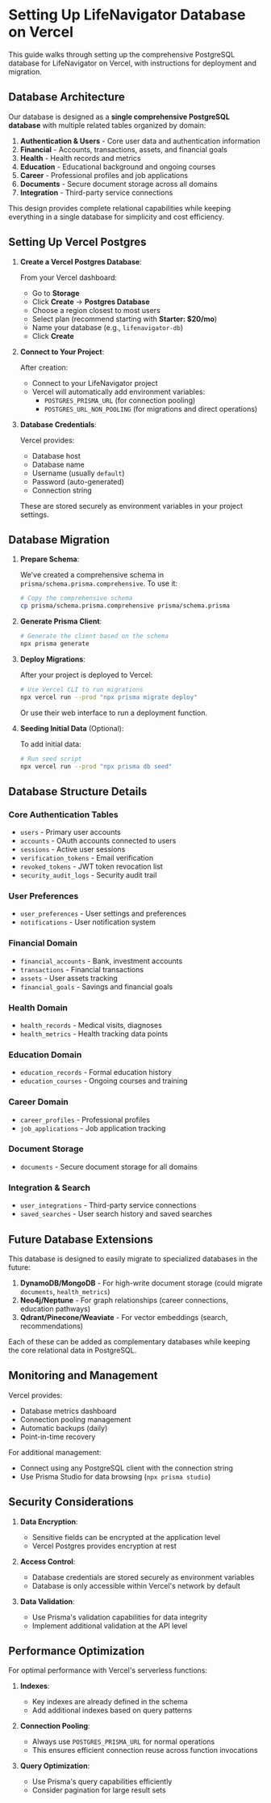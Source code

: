 # Setting Up LifeNavigator Database on Vercel

This guide walks through setting up the comprehensive PostgreSQL database for LifeNavigator on Vercel, with instructions for deployment and migration.

## Database Architecture

Our database is designed as a **single comprehensive PostgreSQL database** with multiple related tables organized by domain:

1. **Authentication & Users** - Core user data and authentication information
2. **Financial** - Accounts, transactions, assets, and financial goals
3. **Health** - Health records and metrics
4. **Education** - Educational background and ongoing courses
5. **Career** - Professional profiles and job applications
6. **Documents** - Secure document storage across all domains
7. **Integration** - Third-party service connections

This design provides complete relational capabilities while keeping everything in a single database for simplicity and cost efficiency.

## Setting Up Vercel Postgres

1. **Create a Vercel Postgres Database**:
   
   From your Vercel dashboard:
   - Go to **Storage**
   - Click **Create** → **Postgres Database**
   - Choose a region closest to most users
   - Select plan (recommend starting with **Starter: $20/mo**)
   - Name your database (e.g., `lifenavigator-db`)
   - Click **Create**

2. **Connect to Your Project**:
   
   After creation:
   - Connect to your LifeNavigator project
   - Vercel will automatically add environment variables:
     - `POSTGRES_PRISMA_URL` (for connection pooling)
     - `POSTGRES_URL_NON_POOLING` (for migrations and direct operations)

3. **Database Credentials**:

   Vercel provides:
   - Database host
   - Database name
   - Username (usually `default`)
   - Password (auto-generated)
   - Connection string

   These are stored securely as environment variables in your project settings.

## Database Migration

1. **Prepare Schema**:
   
   We've created a comprehensive schema in `prisma/schema.prisma.comprehensive`.
   To use it:

   ```bash
   # Copy the comprehensive schema
   cp prisma/schema.prisma.comprehensive prisma/schema.prisma
   ```

2. **Generate Prisma Client**:

   ```bash
   # Generate the client based on the schema
   npx prisma generate
   ```

3. **Deploy Migrations**:

   After your project is deployed to Vercel:

   ```bash
   # Use Vercel CLI to run migrations
   npx vercel run --prod "npx prisma migrate deploy"
   ```

   Or use their web interface to run a deployment function.

4. **Seeding Initial Data** (Optional):

   To add initial data:

   ```bash
   # Run seed script
   npx vercel run --prod "npx prisma db seed"
   ```

## Database Structure Details

### Core Authentication Tables

- `users` - Primary user accounts
- `accounts` - OAuth accounts connected to users
- `sessions` - Active user sessions
- `verification_tokens` - Email verification
- `revoked_tokens` - JWT token revocation list
- `security_audit_logs` - Security audit trail

### User Preferences

- `user_preferences` - User settings and preferences
- `notifications` - User notification system

### Financial Domain

- `financial_accounts` - Bank, investment accounts
- `transactions` - Financial transactions
- `assets` - User assets tracking
- `financial_goals` - Savings and financial goals

### Health Domain

- `health_records` - Medical visits, diagnoses
- `health_metrics` - Health tracking data points

### Education Domain

- `education_records` - Formal education history
- `education_courses` - Ongoing courses and training

### Career Domain

- `career_profiles` - Professional profiles
- `job_applications` - Job application tracking

### Document Storage

- `documents` - Secure document storage for all domains

### Integration & Search

- `user_integrations` - Third-party service connections
- `saved_searches` - User search history and saved searches

## Future Database Extensions

This database is designed to easily migrate to specialized databases in the future:

1. **DynamoDB/MongoDB** - For high-write document storage (could migrate `documents`, `health_metrics`)
2. **Neo4j/Neptune** - For graph relationships (career connections, education pathways)
3. **Qdrant/Pinecone/Weaviate** - For vector embeddings (search, recommendations)

Each of these can be added as complementary databases while keeping the core relational data in PostgreSQL.

## Monitoring and Management

Vercel provides:

- Database metrics dashboard
- Connection pooling management
- Automatic backups (daily)
- Point-in-time recovery

For additional management:
- Connect using any PostgreSQL client with the connection string
- Use Prisma Studio for data browsing (`npx prisma studio`)

## Security Considerations

1. **Data Encryption**:
   - Sensitive fields can be encrypted at the application level
   - Vercel Postgres provides encryption at rest

2. **Access Control**:
   - Database credentials are stored securely as environment variables
   - Database is only accessible within Vercel's network by default

3. **Data Validation**:
   - Use Prisma's validation capabilities for data integrity
   - Implement additional validation at the API level

## Performance Optimization

For optimal performance with Vercel's serverless functions:

1. **Indexes**:
   - Key indexes are already defined in the schema
   - Add additional indexes based on query patterns

2. **Connection Pooling**:
   - Always use `POSTGRES_PRISMA_URL` for normal operations
   - This ensures efficient connection reuse across function invocations

3. **Query Optimization**:
   - Use Prisma's query capabilities efficiently
   - Consider pagination for large result sets